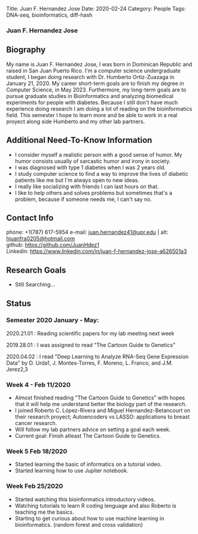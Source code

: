 Title: Juan F. Hernandez Jose
Date: 2020-02-24
Category: People
Tags: DNA-seq, bioinformatics, diff-hash
  
### Juan F. Hernandez Jose
  
## Biography

My name is Juan F. Hernandez Jose, I was born in Dominican Republic and raised in San Juan Puerto Rico. I'm a computer science undergraduate student, I began doing research with Dr. Humberto Ortiz-Zuazaga in January 21, 2020. My career short-term goals are to finish my degree in Computer Science, in May 2023. Furthermore, my long-term goals are to pursue graduate studies in Bioinformatics and analyzing biomedical experiments for people with diabetes. Because I still don't have much experience doing research I am doing a lot of reading on the bioinformatics field. This semester I hope to learn more and be able to work in a real proyect along side Humberto and my other lab partners.   

## Additional Need-To-Know Information

+ I consider myself a realistic person with a good sense of humor. My humor consists usually of sarcastic humor and irony in society.
+ I was diagnosed with type 1 diabetes when I was 2 years old.
+ I study computer science to find a way to improve the lives of diabetic patients like me but I'm always open to new ideas. 
+ I really like socializing with friends I can last hours on that.
+ I like to help others and solves problems but sometimes that's a problem, because if someone needs me, I can't say no. 


## Contact Info 

phone: +1(787) 617-5954
e-mail: <juan.hernandez41@upr.edu> | alt: <hjuanfra0205@hotmail.com>  
github: <https://github.com/JuanHdez1>  
Linkedin: https://www.linkedin.com/in/juan-f-hernandez-jose-a626501a3
  
## Research Goals

+ Still Searching... 
  
  
## Status  
### Semester 2020 January - May: 

2020.21.01
: Reading scientific papers for my lab meeting next week

2019.28.01
: I was assigned to read "The Cartoon Guide to Genetics"

2020.04.02
: I read "Deep Learning to Analyze RNA-Seq Gene Expression Data" by D. Urda1, J. Montes-Torres, F. Moreno, L. Franco, and J.M. Jerez2,3

### Week 4 - Feb 11/2020
+ Almost finished reading "The Cartoon Guide to Genetics" with hopes that it will help me understand better the biology part of the research. 
+ I joined Roberto C. López-Rivera and Miguel Hernandez-Betancourt on their research proyect; Autoencoders vs LASSO: applications to breast cancer research.
+ Will follow my lab partners advice on setting a goal each week.
+ Current goal: Finish atleast The Cartoon Guide to Genetics. 

### Week 5 Feb 18/2020
+ Started learning the basic of informatics on a tutorial video.
+ Started learning how to use Jupiter notebook.

### Week Feb 25/2020
+ Started watching this bioinformatics introductory videos.
+ Watching tutorials to learn R coding lenguage and also Roberto is teaching me the basics.
+ Starting to get curious about how to use machine learning in bioinformatics. (random forest and cross validation)
